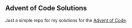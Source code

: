 Advent of Code Solutions
---

Just a simple repo for my solutions for the [Advent of Code](http://adventofcode.com/).